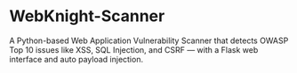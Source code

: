 # WebKnight-Scanner
A Python-based Web Application Vulnerability Scanner that detects OWASP Top 10 issues like XSS, SQL Injection, and CSRF — with a Flask web interface and auto payload injection.
